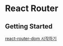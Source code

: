 # React Router
## Getting Started
[react-router-dom 시작하기](https://reactrouter.com/en/main/start/tutorial)  
